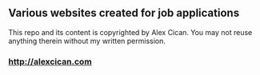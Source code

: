 ## Various websites created for job applications
This repo and its content is copyrighted by Alex Cican. You may not reuse anything therein without my written permission.

### http://alexcican.com
